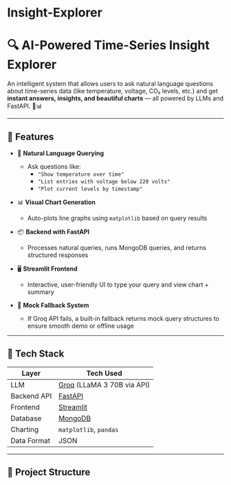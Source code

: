 # Insight-Explorer
# 🔍 AI-Powered Time-Series Insight Explorer

An intelligent system that allows users to ask natural language questions about time-series data (like temperature, voltage, CO₂ levels, etc.) and get **instant answers, insights, and beautiful charts** — all powered by LLMs and FastAPI. 🧠📊

---

## 🚀 Features

- 🧠 **Natural Language Querying**
  - Ask questions like:  
    - `"Show temperature over time"`  
    - `"List entries with voltage below 220 volts"`  
    - `"Plot current levels by timestamp"`

- 📊 **Visual Chart Generation**
  - Auto-plots line graphs using `matplotlib` based on query results

- 📦 **Backend with FastAPI**
  - Processes natural queries, runs MongoDB queries, and returns structured responses

- 🖥️ **Streamlit Frontend**
  - Interactive, user-friendly UI to type your query and view chart + summary

- 🧪 **Mock Fallback System**
  - If Groq API fails, a built-in fallback returns mock query structures to ensure smooth demo or offline usage

---

## 🧰 Tech Stack

| Layer         | Tech Used                         |
|---------------|-----------------------------------|
| LLM           | [Groq](https://console.groq.com/) (LLaMA 3 70B via API) |
| Backend API   | [FastAPI](https://fastapi.tiangolo.com/) |
| Frontend      | [Streamlit](https://streamlit.io/) |
| Database      | [MongoDB](https://www.mongodb.com/) |
| Charting      | `matplotlib`, `pandas`            |
| Data Format   | JSON                              |

---

## 📂 Project Structure

